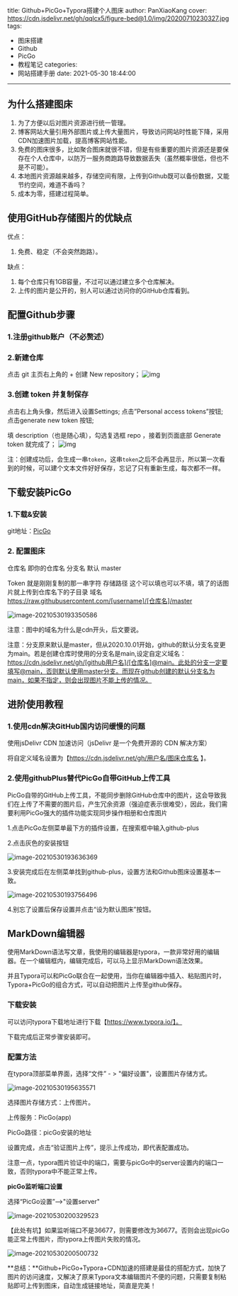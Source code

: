 title: Github+PicGo+Typora搭建个人图床
author: PanXiaoKang
cover: https://cdn.jsdelivr.net/gh/qqlcx5/figure-bed@1.0/img/20200710230327.jpg
tags:
  - 图床搭建
  - Github
  - PicGo
  - 教程笔记
categories:
  - 网站搭建手册
date: 2021-05-30 18:44:00

---

## 为什么搭建图床

1. 为了方便以后对图片资源进行统一管理。
2. 博客网站大量引用外部图片或上传大量图片，导致访问网站时性能下降，采用CDN加速图片加载，提高博客网站性能。
3. 免费的图床很多，比如聚合图床就很不错，但是有些重要的图片资源还是要保存在个人仓库中，以防万一服务商跑路导致数据丢失（虽然概率很低，但也不是不可能）。
4. 本地图片资源越来越多，存储空间有限，上传到Github既可以备份数据，又能节约空间，难道不香吗？
5. 成本为零，搭建过程简单。

## 使用GitHub存储图片的优缺点

优点：

1. 免费、稳定（不会突然跑路）。

缺点：

1. 每个仓库只有1GB容量，不过可以通过建立多个仓库解决。
2. 上传的图片是公开的，别人可以通过访问你的GitHub仓库看到。

## 配置Github步骤

### 1.注册github账户（不必赘述）

### 2.新建仓库

点击 git 主页右上角的 + 创建 New repository；
![img](https://cdn.jsdelivr.net/gh/panyongkang/MyImgBed/img/tuchuang1.jpg)

### 3.创建 token 并复制保存

点击右上角头像，然后进入设置Settings;
点击”Personal access tokens”按钮;
点击generate new token 按钮;

填 description（也是随心填），勾选复选框 repo ，接着到页面底部 Generate token 就完成了；
![img](https://cdn.jsdelivr.net/gh/panyongkang/MyImgBed/img/tuchuang2.png)

注：创建成功后，会生成一串`token`，这串`token`之后不会再显示，所以第一次看到的时候，可以建个文本文件好好保存，忘记了只有重新生成，每次都不一样。

## 下载安装PicGo

### 1.下载&安装

git地址：[PicGo](https://github.com/Molunerfinn/PicGo)

### 2. 配置图床

仓库名 即你的仓库名
分支名 默认 master

Token 就是刚刚复制的那一串字符
存储路径 这个可以填也可以不填，填了的话图片就上传到仓库名下的子目录
域名 https://raw.githubusercontent.com/[username]/[仓库名]/master

![image-20210530193350586](https://cdn.jsdelivr.net/gh/panyongkang/MyImgBed/img/image-20210530193350586.png)

注意：图中的域名为什么是cdn开头，后文要说。

注意：分支原来默认是master，但从2020.10.01开始，github的默认分支名变更为main。若是创建仓库时使用的分支名是main,设定自定义域名：https://cdn.jsdelivr.net/gh/[github用户名]/[仓库名]@main。此处的分支一定要填写@main，否则默认使用master分支。而现在github创建的默认分支名为main，如果不指定，则会出现图片不能上传的情况。

## 进阶使用教程

### 1.使用cdn解决GitHub国内访问缓慢的问题

使用jsDelivr CDN 加速访问（jsDelivr 是一个免费开源的 CDN 解决方案）

将自定义域名设置为【https://cdn.jsdelivr.net/gh/用户名/图床仓库名 】。

### 2.使用githubPlus替代PicGo自带GitHub上传工具

PicGo自带的GitHub上传工具，不能同步删除GitHub仓库中的图片，这会导致我们在上传了不需要的图片后，产生冗余资源（强迫症表示很难受），因此，我们需要利用PicGo强大的插件功能实现同步操作相册和仓库图片

1.点击PicGo左侧菜单最下方的插件设置，在搜索框中输入github-plus

2.点击灰色的安装按钮

![image-20210530193636369](https://cdn.jsdelivr.net/gh/panyongkang/MyImgBed/img/image-20210530193636369.png)

3.安装完成后在左侧菜单找到github-plus，设置方法和Github图床设置基本一致。

![image-20210530193756496](https://cdn.jsdelivr.net/gh/panyongkang/MyImgBed/img/image-20210530193756496.png)

4.别忘了设置后保存设置并点击“设为默认图床”按钮。

## MarkDown编辑器

使用MarkDown语法写文章，我使用的编辑器是typora，一款非常好用的编辑器。在一个编辑框内，编辑完成后，可以马上显示MarkDown语法效果。

并且Typora可以和PicGo联合在一起使用，当你在编辑器中插入、粘贴图片时，Typora+PicGo的组合方式，可以自动把图片上传至github保存。

### 下载安装

可以访问typora下载地址进行下载【https://www.typora.io/】。

下载完成后正常步骤安装即可。

### 配置方法

在typora顶部菜单界面，选择“文件” - > "偏好设置"，设置图片存储方式。

![image-20210530195635571](https://cdn.jsdelivr.net/gh/panyongkang/MyImgBed/img/%E4%B8%8A%E4%BC%A0%E5%9B%BE%E7%89%87%E8%AE%BE%E7%BD%AE.png)

选择图片存储方式：上传图片。

上传服务：PicGo(app)

PicGo路径：picGo安装的地址

设置完成，点击“验证图片上传”，提示上传成功，即代表配置成功。

注意一点，typora图片验证中的端口，需要与picGo中的server设置内的端口一致，否则typora中不能正常上传。

**picGo监听端口设置**

选择“PicGo设置”-->"设置server"

![image-20210530200329523](https://cdn.jsdelivr.net/gh/panyongkang/MyImgBed/img/PicGo%E7%AB%AF%E5%8F%A3%E8%AE%BE%E7%BD%AE.png)

【此处有坑】如果监听端口不是36677，则需要修改为36677。否则会出现picGo能正常上传图片，而typora上传图片失败的情况。

![image-20210530200500732](https://cdn.jsdelivr.net/gh/panyongkang/MyImgBed/img/%E8%AE%BE%E7%BD%AE%E7%9B%91%E5%90%AC%E7%AB%AF%E5%8F%A3.png)

**总结：**Github+PicGo+Typora+CDN加速的搭建是最佳的搭配方式，加快了图片的访问速度，又解决了原来Typora文本编辑图片不便的问题，只需要复制粘贴即可上传到图床，自动生成链接地址，简直是完美！

